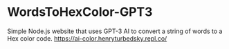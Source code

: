 # WordsToHexColor-GPT3
Simple Node.js website that uses GPT-3 AI to convert a string of words to a Hex color code.
https://ai-color.henryturbedsky.repl.co/
